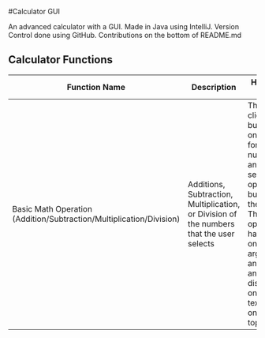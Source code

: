 #Calculator GUI
<p>An advanced calculator with a GUI. Made in Java using IntelliJ. Version Control done using GitHub. Contributions on the bottom of README.md</p>

## Calculator Functions
Function Name | Description | How it is done
------------- | ----------- | --------------
Basic Math Operation (Addition/Subtraction/Multiplication/Division) | Additions, Subtraction, Multiplication, or Division of the numbers that the user selects | The user clicks on buttons on the GUI for the numbers and also selects an operator button on the GUI. The operator happens on the arguments and the answer is displayed on the text-field on the top.